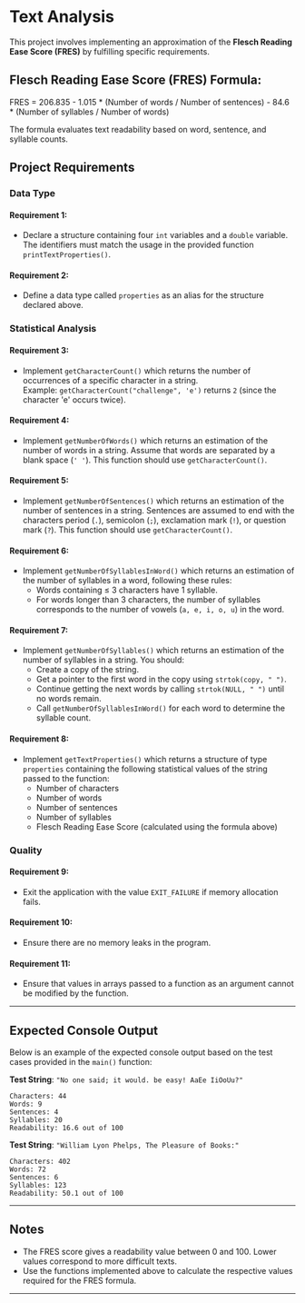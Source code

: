 
# Text Analysis

This project involves implementing an approximation of the **Flesch Reading Ease Score (FRES)** by fulfilling specific requirements.

## Flesch Reading Ease Score (FRES) Formula:

FRES = 206.835 - 1.015 * (Number of words / Number of sentences) - 84.6 * (Number of syllables / Number of words)

The formula evaluates text readability based on word, sentence, and syllable counts.

## Project Requirements

### Data Type

#### Requirement 1:
- Declare a structure containing four `int` variables and a `double` variable. The identifiers must match the usage in the provided function `printTextProperties()`.

#### Requirement 2:
- Define a data type called `properties` as an alias for the structure declared above.

### Statistical Analysis

#### Requirement 3:
- Implement `getCharacterCount()` which returns the number of occurrences of a specific character in a string.  
  Example: `getCharacterCount("challenge", 'e')` returns `2` (since the character 'e' occurs twice).

#### Requirement 4:
- Implement `getNumberOfWords()` which returns an estimation of the number of words in a string. Assume that words are separated by a blank space (`' '`). This function should use `getCharacterCount()`.

#### Requirement 5:
- Implement `getNumberOfSentences()` which returns an estimation of the number of sentences in a string. Sentences are assumed to end with the characters period (`.`), semicolon (`;`), exclamation mark (`!`), or question mark (`?`). This function should use `getCharacterCount()`.

#### Requirement 6:
- Implement `getNumberOfSyllablesInWord()` which returns an estimation of the number of syllables in a word, following these rules:
  - Words containing ≤ 3 characters have 1 syllable.
  - For words longer than 3 characters, the number of syllables corresponds to the number of vowels (`a, e, i, o, u`) in the word.

#### Requirement 7:
- Implement `getNumberOfSyllables()` which returns an estimation of the number of syllables in a string. You should:
  - Create a copy of the string.
  - Get a pointer to the first word in the copy using `strtok(copy, " ")`.
  - Continue getting the next words by calling `strtok(NULL, " ")` until no words remain.
  - Call `getNumberOfSyllablesInWord()` for each word to determine the syllable count.

#### Requirement 8:
- Implement `getTextProperties()` which returns a structure of type `properties` containing the following statistical values of the string passed to the function:
  - Number of characters
  - Number of words
  - Number of sentences
  - Number of syllables
  - Flesch Reading Ease Score (calculated using the formula above)

### Quality

#### Requirement 9:
- Exit the application with the value `EXIT_FAILURE` if memory allocation fails.

#### Requirement 10:
- Ensure there are no memory leaks in the program.

#### Requirement 11:
- Ensure that values in arrays passed to a function as an argument cannot be modified by the function.

---

## Expected Console Output

Below is an example of the expected console output based on the test cases provided in the `main()` function:

**Test String**: `"No one said; it would. be easy! AaEe IiOoUu?"`
```
Characters: 44
Words: 9
Sentences: 4
Syllables: 20
Readability: 16.6 out of 100
```

**Test String**: `"William Lyon Phelps, The Pleasure of Books:"`
```
Characters: 402
Words: 72
Sentences: 6
Syllables: 123
Readability: 50.1 out of 100
```

---

## Notes

- The FRES score gives a readability value between 0 and 100. Lower values correspond to more difficult texts.
- Use the functions implemented above to calculate the respective values required for the FRES formula.

---
